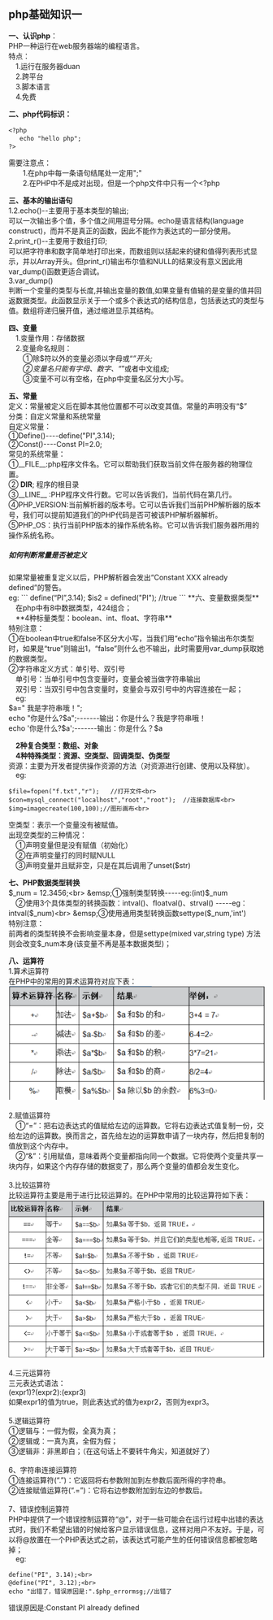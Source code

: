 ## php基础知识一
**一、认识php**：<br>
PHP一种运行在web服务器端的编程语言。<br>
特点：<br>
&emsp;1.运行在服务器duan<br>
&emsp;2.跨平台<br>
&emsp;3.脚本语言<br>
&emsp;4.免费<br>

**二、php代码标识：**<br>
```
<?php
   echo "hello php";
?>
```
需要注意点：<br>
&emsp;&emsp;1.在php中每一条语句结尾处一定用";"<br>
&emsp;&emsp;2.在PHP中<?php ?>不是成对出现，但是一个php文件中只有一个<?php

**三、基本的输出语句**<br>
1.2.echo()--主要用于基本类型的输出;<br>
可以一次输出多个值，多个值之间用逗号分隔。echo是语言结构(language construct)，而并不是真正的函数，因此不能作为表达式的一部分使用。<br>
2.print_r()--主要用于数组打印;<br>
可以把字符串和数字简单地打印出来，而数组则以括起来的键和值得列表形式显示，并以Array开头。但print_r()输出布尔值和NULL的结果没有意义因此用var_dump()函数更适合调试。<br>
3.var_dump()<br>
判断一个变量的类型与长度,并输出变量的数值,如果变量有值输的是变量的值并回返数据类型。此函数显示关于一个或多个表达式的结构信息，包括表达式的类型与值。数组将递归展开值，通过缩进显示其结构。<br>

**四、变量**<br>
&emsp;1.变量作用：存储数据<br>
&emsp;2.变量命名规则：<br>
&emsp;&emsp;①除$符以外的变量必须以字母或“_”开头;<br>
&emsp;&emsp;②变量名只能有字母、数字、“_”或者中文组成;<br>
&emsp;&emsp;③变量不可以有空格，在php中变量名区分大小写。<br>

**五、常量**<br>
定义：常量被定义后在脚本其他位置都不可以改变其值。常量的声明没有“$”<br>
分类：自定义常量和系统常量<br>
自定义常量：<br>
①Define()----define("PI",3.14);<br>
②Const()----Const PI=2.0;<br>
常见的系统常量：<br>
①__FILE__:php程序文件名。它可以帮助我们获取当前文件在服务器的物理位置。<br>
② __DIR__; 程序的根目录<br>
③__LINE__ :PHP程序文件行数。它可以告诉我们，当前代码在第几行。<br>
④PHP_VERSION:当前解析器的版本号。它可以告诉我们当前PHP解析器的版本号，我们可以提前知道我们的PHP代码是否可被该PHP解析器解析。<br>
⑤PHP_OS：执行当前PHP版本的操作系统名称。它可以告诉我们服务器所用的操作系统名称。<br>
<h5>如何判断常量是否被定义</h5>
如果常量被重复定义以后，PHP解析器会发出“Constant XXX already defined”的警告。<br>
eg:
```
define(“PI”,3.14);
$is2 = defined("PI");  //true
```
**六、变量数据类型**<br>
&emsp;在php中有8中数据类型，424组合；<br>
&emsp;**4种标量类型：boolean、int、float、字符串**<br>
特别注意：<br>
①在boolean中true和false不区分大小写，当我们用“echo”指令输出布尔类型时，如果是“true”则输出1，“false”则什么也不输出，此时需要用var_dump获取她的数据类型。<br>
②字符串定义方式：单引号、双引号<br>
&emsp;单引号：当单引号中包含变量时，变量会被当做字符串输出<br>
&emsp;双引号：当双引号中包含变量时，变量会与双引号中的内容连接在一起；<br>
&emsp;eg:<br>
$a=" 我是字符串哦！";<br>
echo "你是什么?$a";-------输出：你是什么？我是字符串哦！<br>
echo '你是什么?$a';-------输出：你是什么？$a<br>

&emsp;**2种复合类型：数组、对象**<br>
&emsp;**4种特殊类型：资源、空类型、回调类型、伪类型**<br>
资源：主要为开发者提供操作资源的方法（对资源进行创建、使用以及释放）。<br>
&emsp;eg:<br>
```
$file=fopen("f.txt","r");   //打开文件<br>
$con=mysql_connect("localhost","root","root");  //连接数据库<br>
$img=imagecreate(100,100);//图形画布<br>
```
空类型：表示一个变量没有被赋值。<br>
出现空类型的三种情况：<br>
&emsp;①声明变量但是没有赋值（初始化）<br>
&emsp;②在声明变量打的同时赋NULL<br>
&emsp;③声明变量并且赋非空，只是在其后调用了unset($str)<br>

**七、PHP数据类型转换**<br>
$_num = 12.3456;<br>
&emsp;①强制类型转换-----eg:(int)$_num<br>
&emsp;②使用3个具体类型的转换函数：intval()、floatval()、strval() -----eg：intval($_num)<br>
&emsp;③使用通用类型转换函数settype($_num,'int') <br>
特别注意：<br>
前两者的类型转换不会影响变量本身，但是settype(mixed var,string type) 方法则会改变$_num本身(该变量不再是基本数据类型)；<br>

**八、运算符**<br>
1.算术运算符<br>
在PHP中的常用的算术运算符对应下表：<br>
![](https://github.com/shinanye/imgReposity/blob/master/arithmetic.png)<br>
<br>
2.赋值运算符<br>
&emsp;①“=”：把右边表达式的值赋给左边的运算数。它将右边表达式值复制一份，交给左边的运算数。换而言之，首先给左边的运算数申请了一块内存，然后把复制的值放到这个内存中。<br>
&emsp;②“&”：引用赋值，意味着两个变量都指向同一个数据。它将使两个变量共享一块内存，如果这个内存存储的数据变了，那么两个变量的值都会发生变化。<br>
<br>
3.比较运算符<br>
比较运算符主要是用于进行比较运算的。在PHP中常用的比较运算符如下表：
![](https://github.com/shinanye/imgReposity/blob/master/compare.png)<br>
<br>
4.三元运算符<br>
三元表达式语法：<br>
(expr1)?(expr2):(expr3)<br>
如果expr1的值为true，则此表达式的值为expr2，否则为expr3。<br>
<br>
5.逻辑运算符<br>
①逻辑与：一假为假，全真为真；<br>
②逻辑或：一真为真，全假为假；<br>
③逻辑非：非黑即白；（在这句话上不要转牛角尖，知道就好了）<br>
<br>
6、字符串连接运算符<br>
①连接运算符(“.”)：它返回将右参数附加到左参数后面所得的字符串。<br>
②连接赋值运算符(“.=”)：它将右边参数附加到左边的参数后。<br>
<br>
7、错误控制运算符<br>
PHP中提供了一个错误控制运算符“@”，对于一些可能会在运行过程中出错的表达式时，我们不希望出错的时候给客户显示错误信息，这样对用户不友好。于是，可以将@放置在一个PHP表达式之前，该表达式可能产生的任何错误信息都被忽略掉；<br>
&emsp;eg:<br>
```
define("PI", 3.14);<br>
@define("PI", 3.12);<br>
echo "出错了，错误原因是:".$php_errormsg;//出错了
```
错误原因是:Constant PI already defined<br>

